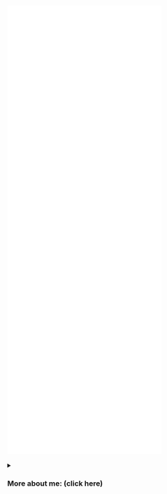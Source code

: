 [![Metrics](/github-metrics.svg)](https://metrics.lecoq.io/embed)
<details>
    <summary><h3>More about me: (click here)</h3></summary>
    <h4>Development Environment</h4>
<p>
I am a fancier of Sublime Text and Vim,
my setups are respectively <a href="https://github.com/Endermanbugzjfc/sublime-text-config">here</a>
and <a href="https://github.com/Endermanbugzjfc/nvim-config">there</a>.
I have experience with JetBrains IDEs and currently use NvChad ordinarily.
Occasionally, VSCode via GitHub Codespace is my secondary choice when my device is unavailable.

For version control,
I use Git CLI or Sublime Merge depending on the situation.
</p>
    <h4>Operating System</h4>
<p>
I have experience with Windows, MacOS and Ubuntu.
Furthermore, I stayed on each of them for at least three years.
</p>
    <h4>Goal and Pathway</h4>
<p>
I set my sights on mastering advanced Rust and discovering new frameworks for other languages.
</p>
    <h4>Social</h4>
<p>
Being an old member of the PocketMine-MP community,
I am highly active on its <a href="https://discord.gg/DYSEf2WGPQ">Discord Server</a>.
<code>zjfc</code> is my Discord tag.

I tend to be apathetic towards other social networking platforms.
If you wish to enquire further,
please email me at <a href="mailto:endermanbugzjfc@gmail.com">endermanbugzjfc@gmail.com</a>.
It might take a while for me to catch the information,
therefore I appreciate your patience.
</p>
</details>
